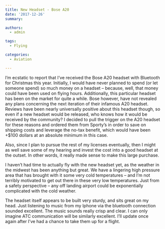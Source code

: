 ```yaml
---
title: New Headset - Bose A20
date: '2017-12-26'
summary:

authors:
  - admin

tags:
  - Flying

categories:
  - Aviation

---
```

I’m ecstatic to report that I’ve received the Bose A20 headset with Bluetooth for Christmas this year. Initially, I would have never planned to spend (or let someone spend) so much money on a headset – because, well, that money could have been used on flying hours. Additionally, this particular headset has been on the market for quite a while. Bose however, have not revealed any plans concerning the next iteration of their infamous A20 headset. Reviews have been nearly universally positive about this headset though, so even if a new headset would be released, who knows how it would be received by the community? I decided to pull the trigger on the A20 headset for these reasons and ordered them from Sporty’s in order to save on shipping costs and leverage the no-tax benefit, which would have been +$100 dollars at an absolute minimum in this case.

Also, since I plan to pursue the rest of my licenses eventually, then I might as well save some of my hearing and invest the cost into a good headset at the outset. In other words, it really made sense to make this large purchase.

I haven’t had time to actually fly with the new headset yet, as the weather in the midwest has been anything but great. We have a lingering high pressure area that has brought with it some very cold temperatures – and I’m not terribly motivated to get out there in these very low temperatures. Just from a safety perspective – any off landing airport could be exponentially complicated with the cold weather.

The headset itself appears to be built very sturdy, and sits great on my head. Just listening to music from my Iphone via the bluetooth connection sounded excellent. The music sounds really crisp and clear. I can only imagine ATC communication will be similarly excellent. I’ll update once again after I’ve had a chance to take them up for a flight.